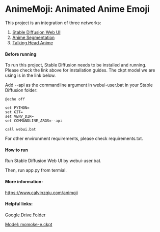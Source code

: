 # AnimeMoji: Animated Anime Emoji

This project is an integration of three networks:
1. [Stable Diffusion Web UI](https://github.com/AUTOMATIC1111/stable-diffusion-webui)
2. [Anime Segmentation](https://github.com/SkyTNT/anime-segmentation/)
3. [Talking Head Anime](https://github.com/pkhungurn/talking-head-anime-2-demo)

#### Before running
To run this project, Stable Diffusion needs to be installed and running. Please check the link above for installation guides. The ckpt model we are using is in the link below.

Add --api as the commandline argument in webui-user.bat in your Stable Diffusion folder:
```
@echo off

set PYTHON=
set GIT=
set VENV_DIR=
set COMMANDLINE_ARGS=--api

call webui.bat
```

For other environment requirements, please check requirements.txt.

#### How to run

Run Stable Diffusion Web UI by webui-user.bat.

Then, run app.py from termial.

#### More information:
https://www.calvinzqiu.com/animoji

#### Helpful links: 

[Google Drive Folder](https://drive.google.com/drive/folders/1eJQkC4WhZyMDjB0IBZWSqvKjO0KHLaP4?usp=sharing)

[Model: momoke-e.ckpt](https://huggingface.co/LarryAIDraw/momoko-e/tree/main)
